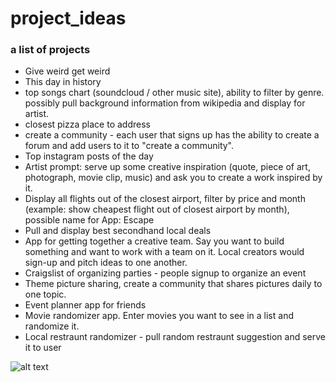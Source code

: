 # project_ideas
### a list of projects
* Give weird get weird
* This day in history
* top songs chart (soundcloud / other music site), ability to filter by genre. possibly pull background information from wikipedia and display for artist. 
* closest pizza place to address
* create a community - each user that signs up has the ability to create a forum and add users to it to "create a community". 
* Top instagram posts of the day
* Artist prompt: serve up some creative inspiration (quote, piece of art, photograph, movie clip, music) and ask you to create a work inspired by it. 
* Display all flights out of the closest airport, filter by price and month (example: show cheapest flight out of closest airport by month), possible name for App: Escape
* Pull and display best secondhand local deals
* App for getting together a creative team. Say you want to build something and want to work with a team on it. Local creators would sign-up and pitch ideas to one another.
* Craigslist of organizing parties - people signup to organize an event
* Theme picture sharing, create a community that shares pictures daily to one topic. 
* Event planner app for friends
* Movie randomizer app. Enter movies you want to see in a list and randomize it. 
* Local restraunt randomizer - pull random restraunt suggestion and serve it to user





![alt text](https://chatboten.com/wp-content/uploads/2017/03/gif-futurama-small-bender.gif "build itz")
